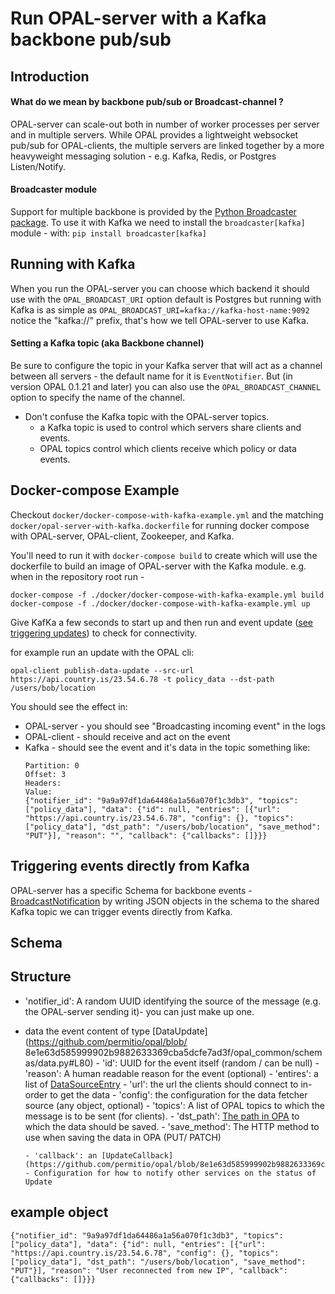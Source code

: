 # Run OPAL-server with a Kafka backbone pub/sub

## Introduction

#### What do we mean by backbone pub/sub or Broadcast-channel ?

OPAL-server can scale-out both in number of worker processes per server and in multiple servers.
While OPAL provides a lightweight websocket pub/sub for OPAL-clients, the multiple servers are linked together by a more heavyweight messaging solution - e.g. Kafka, Redis, or Postgres Listen/Notify.

#### Broadcaster module

Support for multiple backbone is provided by the [Python Broadcaster package](https://pypi.org/project/broadcaster/).
To use it with Kafka we need to install the `broadcaster[kafka]` module - with:
`pip install broadcaster[kafka]`

## Running with Kafka

When you run the OPAL-server you can choose which backend it should use with the `OPAL_BROADCAST_URI` option default is Postgres but running with Kafka is as simple as `OPAL_BROADCAST_URI=kafka://kafka-host-name:9092`
notice the "kafka://" prefix, that's how we tell OPAL-server to use Kafka.

#### Setting a Kafka topic (aka Backbone channel)

Be sure to configure the topic in your Kafka server that will act as a channel between all servers - the default name for it is `EventNotifier`.
But (in version OPAL 0.1.21 and later) you can also use the `OPAL_BROADCAST_CHANNEL` option to specify the name of the channel.

- Don't confuse the Kafka topic with the OPAL-server topics.
  - a Kafka topic is used to control which servers share clients and events.
  - OPAL topics control which clients receive which policy or data events.

## Docker-compose Example

Checkout `docker/docker-compose-with-kafka-example.yml` and the matching `docker/opal-server-with-kafka.dockerfile` for running docker compose with OPAL-server, OPAL-client, Zookeeper, and Kafka.

You'll need to run it with `docker-compose build` to create which will use the dockerfile to build an image of OPAL-server with the Kafka module.
e.g. when in the repository root run -

```
docker-compose -f ./docker/docker-compose-with-kafka-example.yml build
docker-compose -f ./docker/docker-compose-with-kafka-example.yml up
```

Give KafKa a few seconds to start up and then run and event update ([see triggering updates](https://github.com/permitio/opal/blob/master/docs/HOWTO/get_started_with_opal_docker_compose_tutorial.md#step-4-publish-a-data-update-via-the-opal-server)) to check for connectivity.

for example run an update with the OPAL cli:

```
opal-client publish-data-update --src-url https://api.country.is/23.54.6.78 -t policy_data --dst-path /users/bob/location
```

You should see the effect in:

- OPAL-server - you should see "Broadcasting incoming event" in the logs
- OPAL-client - should receive and act on the event
- Kafka - should see the event and it's data in the topic
  something like:
  ```Key: null
  Partition: 0
  Offset: 3
  Headers:
  Value:
  {"notifier_id": "9a9a97df1da64486a1a56a070f1c3db3", "topics": ["policy_data"], "data": {"id": null, "entries": [{"url": "https://api.country.is/23.54.6.78", "config": {}, "topics": ["policy_data"], "dst_path": "/users/bob/location", "save_method": "PUT"}], "reason": "", "callback": {"callbacks": []}}}
  ```

## Triggering events directly from Kafka

OPAL-server has a specific Schema for backbone events - [BroadcastNotification](https://github.com/authorizon/fastapi_websocket_pubsub/blob/3b567bb0f34e42c5e1162ffeae8d8c1d4eed43dc/fastapi_websocket_pubsub/event_broadcaster.py#L18) by writing JSON objects in the schema to the shared Kafka topic we can trigger events directly from Kafka.

## Schema

## Structure

- 'notifier_id': A random UUID identifying the source of the message (e.g. the OPAL-server sending it)- you can just make up one.

- data the event content of type [DataUpdate](https://github.com/permitio/opal/blob/
  8e1e63d585999902b9882633369cba5dcfe7ad3f/opal_common/schemas/data.py#L80) - 'id': UUID for the event itself (random / can be null) - 'reason': A human readable reason for the event (optional) - 'entires': a list of [DataSourceEntry](https://github.com/permitio/opal/blob/8e1e63d585999902b9882633369cba5dcfe7ad3f/opal_common/schemas/data.py#L9) - 'url': the url the clients should connect to in-order to get the data - 'config': the configuration for the data fetcher source (any object, optional) - 'topics': A list of OPAL topics to which the message is to be sent (for clients). - 'dst_path': [The path in OPA](https://www.openpolicyagent.org/docs/latest/rest-api/#data-api) to which the data should be saved. - 'save_method': The HTTP method to use when saving the data in OPA (PUT/ PATCH)

      - 'callback': an [UpdateCallback](https://github.com/permitio/opal/blob/8e1e63d585999902b9882633369cba5dcfe7ad3f/opal_common/schemas/data.py#L71) - Configuration for how to notify other services on the status of Update

## example object

```
{"notifier_id": "9a9a97df1da64486a1a56a070f1c3db3", "topics": ["policy_data"], "data": {"id": null, "entries": [{"url": "https://api.country.is/23.54.6.78", "config": {}, "topics": ["policy_data"], "dst_path": "/users/bob/location", "save_method": "PUT"}], "reason": "User reconnected from new IP", "callback": {"callbacks": []}}}
```

